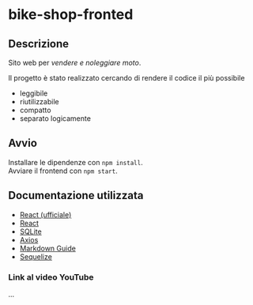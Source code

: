 # bike-shop-fronted

## Descrizione
Sito web per _vendere e noleggiare moto_.  

Il progetto è stato realizzato cercando di rendere il codice il più possibile 
- leggibile
- riutilizzabile
- compatto
- separato logicamente

## Avvio
Installare le dipendenze con `npm install`.  
Avviare il frontend con `npm start`.

## Documentazione utilizzata
- [React (ufficiale)](https://it.reactjs.org/docs/getting-started.html)
- [React](https://v5.reactrouter.com/core/guides/quick-start)
- [SQLite](https://www.sqlite.org/docs.html)
- [Axios](https://axios-http.com/docs/intro)
- [Markdown Guide](https://www.markdownguide.org/basic-syntax)
- [Sequelize](https://sequelize.org/master/index.html)

### Link al video YouTube
...